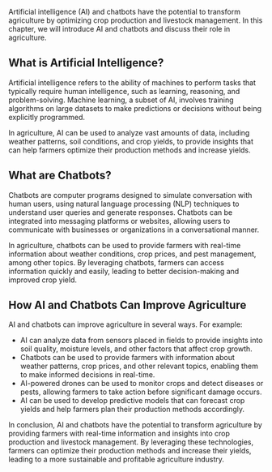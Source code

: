 
Artificial intelligence (AI) and chatbots have the potential to transform agriculture by optimizing crop production and livestock management. In this chapter, we will introduce AI and chatbots and discuss their role in agriculture.

What is Artificial Intelligence?
--------------------------------

Artificial intelligence refers to the ability of machines to perform tasks that typically require human intelligence, such as learning, reasoning, and problem-solving. Machine learning, a subset of AI, involves training algorithms on large datasets to make predictions or decisions without being explicitly programmed.

In agriculture, AI can be used to analyze vast amounts of data, including weather patterns, soil conditions, and crop yields, to provide insights that can help farmers optimize their production methods and increase yields.

What are Chatbots?
------------------

Chatbots are computer programs designed to simulate conversation with human users, using natural language processing (NLP) techniques to understand user queries and generate responses. Chatbots can be integrated into messaging platforms or websites, allowing users to communicate with businesses or organizations in a conversational manner.

In agriculture, chatbots can be used to provide farmers with real-time information about weather conditions, crop prices, and pest management, among other topics. By leveraging chatbots, farmers can access information quickly and easily, leading to better decision-making and improved crop yield.

How AI and Chatbots Can Improve Agriculture
-------------------------------------------

AI and chatbots can improve agriculture in several ways. For example:

* AI can analyze data from sensors placed in fields to provide insights into soil quality, moisture levels, and other factors that affect crop growth.
* Chatbots can be used to provide farmers with information about weather patterns, crop prices, and other relevant topics, enabling them to make informed decisions in real-time.
* AI-powered drones can be used to monitor crops and detect diseases or pests, allowing farmers to take action before significant damage occurs.
* AI can be used to develop predictive models that can forecast crop yields and help farmers plan their production methods accordingly.

In conclusion, AI and chatbots have the potential to transform agriculture by providing farmers with real-time information and insights into crop production and livestock management. By leveraging these technologies, farmers can optimize their production methods and increase their yields, leading to a more sustainable and profitable agriculture industry.
